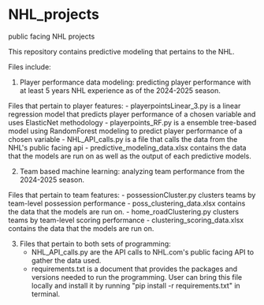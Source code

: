 # NHL_projects
public facing NHL projects

This repository contains predictive modeling that pertains to the NHL.

Files include:

1. Player performance data modeling: predicting player performance with at least 5 years NHL experience as of the 2024-2025 season.
  
  Files that pertain to player features:
    - playerpointsLinear_3.py is a linear regression model that predicts player performance of a chosen variable and uses ElasticNet methodology
    - playerpoints_RF.py is a ensemble tree-based model using RandomForest modeling to predict player performance of a chosen variable
    - NHL_API_calls.py is a file that calls the data from the NHL's public facing api
    - predictive_modeling_data.xlsx contains the data that the models are run on as well as the output of each predictive models.

2. Team based machine learning: analyzing team performance from the 2024-2025 season.

  Files that pertain to team features:
    - possessionCluster.py clusters teams by team-level possession performance
        - poss_clustering_data.xlsx contains the data that the models are run on.
    - home_roadClustering.py clusters teams by team-level scoring performance
      - clustering_scoring_data.xlsx contains the data that the models are run on.
  
3. Files that pertain to both sets of programming:
   - NHL_API_calls.py are the API calls to NHL.com's public facing API to gather the data used.
   - requirements.txt is a document that provides the packages and versions needed to run the programming.  User can bring this file locally and install it by running "pip install -r requirements.txt" in terminal.
